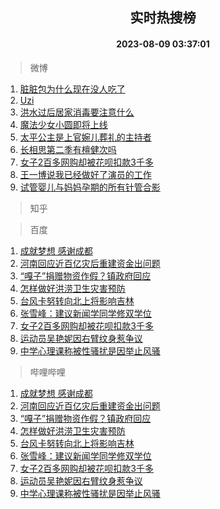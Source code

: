 <div align="center"><h2>实时热搜榜</h2><h4>2023-08-09 03:37:01</h4></div>

> 微博  

1. [脏脏包为什么现在没人吃了](https://s.weibo.com/weibo?q=%23%E8%84%8F%E8%84%8F%E5%8C%85%E4%B8%BA%E4%BB%80%E4%B9%88%E7%8E%B0%E5%9C%A8%E6%B2%A1%E4%BA%BA%E5%90%83%E4%BA%86%23&t=31&band_rank=1&Refer=top)<br />
2. [Uzi](https://s.weibo.com/weibo?q=Uzi&t=31&band_rank=2&Refer=top)<br />
3. [洪水过后居家消毒要注意什么](https://s.weibo.com/weibo?q=%23%E6%B4%AA%E6%B0%B4%E8%BF%87%E5%90%8E%E5%B1%85%E5%AE%B6%E6%B6%88%E6%AF%92%E8%A6%81%E6%B3%A8%E6%84%8F%E4%BB%80%E4%B9%88%23&t=31&band_rank=3&Refer=top)<br />
4. [魔法少女小圆即将上线](https://s.weibo.com/weibo?q=%E9%AD%94%E6%B3%95%E5%B0%91%E5%A5%B3%E5%B0%8F%E5%9C%86%E5%8D%B3%E5%B0%86%E4%B8%8A%E7%BA%BF&t=31&band_rank=4&Refer=top)<br />
5. [太平公主是上官婉儿葬礼的主持者](https://s.weibo.com/weibo?q=%23%E5%A4%AA%E5%B9%B3%E5%85%AC%E4%B8%BB%E6%98%AF%E4%B8%8A%E5%AE%98%E5%A9%89%E5%84%BF%E8%91%AC%E7%A4%BC%E7%9A%84%E4%B8%BB%E6%8C%81%E8%80%85%23&t=31&band_rank=5&Refer=top)<br />
6. [长相思第二季有檀健次吗](https://s.weibo.com/weibo?q=%23%E9%95%BF%E7%9B%B8%E6%80%9D%E7%AC%AC%E4%BA%8C%E5%AD%A3%E6%9C%89%E6%AA%80%E5%81%A5%E6%AC%A1%E5%90%97%23&t=31&band_rank=6&Refer=top)<br />
7. [女子2百多网购却被花呗扣款3千多](https://s.weibo.com/weibo?q=%23%E5%A5%B3%E5%AD%902%E7%99%BE%E5%A4%9A%E7%BD%91%E8%B4%AD%E5%8D%B4%E8%A2%AB%E8%8A%B1%E5%91%97%E6%89%A3%E6%AC%BE3%E5%8D%83%E5%A4%9A%23&t=31&band_rank=7&Refer=top)<br />
8. [王一博说我已经做好了演员的工作](https://s.weibo.com/weibo?q=%23%E7%8E%8B%E4%B8%80%E5%8D%9A%E8%AF%B4%E6%88%91%E5%B7%B2%E7%BB%8F%E5%81%9A%E5%A5%BD%E4%BA%86%E6%BC%94%E5%91%98%E7%9A%84%E5%B7%A5%E4%BD%9C%23&t=31&band_rank=8&Refer=top)<br />
9. [试管婴儿与妈妈孕期的所有针管合影](https://s.weibo.com/weibo?q=%E8%AF%95%E7%AE%A1%E5%A9%B4%E5%84%BF%E4%B8%8E%E5%A6%88%E5%A6%88%E5%AD%95%E6%9C%9F%E7%9A%84%E6%89%80%E6%9C%89%E9%92%88%E7%AE%A1%E5%90%88%E5%BD%B1&t=31&band_rank=9&Refer=top)<br />

> 知乎  


> 百度  

1. [成就梦想 感谢成都](https://www.baidu.com/s?wd=%E6%88%90%E5%B0%B1%E6%A2%A6%E6%83%B3+%E6%84%9F%E8%B0%A2%E6%88%90%E9%83%BD&sa=fyb_news&rsv_dl=fyb_news)<br />
2. [河南回应近百亿灾后重建资金出问题](https://www.baidu.com/s?wd=%E6%B2%B3%E5%8D%97%E5%9B%9E%E5%BA%94%E8%BF%91%E7%99%BE%E4%BA%BF%E7%81%BE%E5%90%8E%E9%87%8D%E5%BB%BA%E8%B5%84%E9%87%91%E5%87%BA%E9%97%AE%E9%A2%98&sa=fyb_news&rsv_dl=fyb_news)<br />
3. [“嘎子”捐赠物资作假？镇政府回应](https://www.baidu.com/s?wd=%E2%80%9C%E5%98%8E%E5%AD%90%E2%80%9D%E6%8D%90%E8%B5%A0%E7%89%A9%E8%B5%84%E4%BD%9C%E5%81%87%EF%BC%9F%E9%95%87%E6%94%BF%E5%BA%9C%E5%9B%9E%E5%BA%94&sa=fyb_news&rsv_dl=fyb_news)<br />
4. [怎样做好洪涝卫生灾害预防](https://www.baidu.com/s?wd=%E6%80%8E%E6%A0%B7%E5%81%9A%E5%A5%BD%E6%B4%AA%E6%B6%9D%E5%8D%AB%E7%94%9F%E7%81%BE%E5%AE%B3%E9%A2%84%E9%98%B2&sa=fyb_news&rsv_dl=fyb_news)<br />
5. [台风卡努转向北上将影响吉林](https://www.baidu.com/s?wd=%E5%8F%B0%E9%A3%8E%E5%8D%A1%E5%8A%AA%E8%BD%AC%E5%90%91%E5%8C%97%E4%B8%8A%E5%B0%86%E5%BD%B1%E5%93%8D%E5%90%89%E6%9E%97&sa=fyb_news&rsv_dl=fyb_news)<br />
6. [张雪峰：建议新闻学同学修双学位](https://www.baidu.com/s?wd=%E5%BC%A0%E9%9B%AA%E5%B3%B0%EF%BC%9A%E5%BB%BA%E8%AE%AE%E6%96%B0%E9%97%BB%E5%AD%A6%E5%90%8C%E5%AD%A6%E4%BF%AE%E5%8F%8C%E5%AD%A6%E4%BD%8D&sa=fyb_news&rsv_dl=fyb_news)<br />
7. [女子2百多网购却被花呗扣款3千多](https://www.baidu.com/s?wd=%E5%A5%B3%E5%AD%902%E7%99%BE%E5%A4%9A%E7%BD%91%E8%B4%AD%E5%8D%B4%E8%A2%AB%E8%8A%B1%E5%91%97%E6%89%A3%E6%AC%BE3%E5%8D%83%E5%A4%9A&sa=fyb_news&rsv_dl=fyb_news)<br />
8. [运动员吴艳妮因右臂纹身惹争议](https://www.baidu.com/s?wd=%E8%BF%90%E5%8A%A8%E5%91%98%E5%90%B4%E8%89%B3%E5%A6%AE%E5%9B%A0%E5%8F%B3%E8%87%82%E7%BA%B9%E8%BA%AB%E6%83%B9%E4%BA%89%E8%AE%AE&sa=fyb_news&rsv_dl=fyb_news)<br />
9. [中学心理课称被性骚扰是因举止风骚](https://www.baidu.com/s?wd=%E4%B8%AD%E5%AD%A6%E5%BF%83%E7%90%86%E8%AF%BE%E7%A7%B0%E8%A2%AB%E6%80%A7%E9%AA%9A%E6%89%B0%E6%98%AF%E5%9B%A0%E4%B8%BE%E6%AD%A2%E9%A3%8E%E9%AA%9A&sa=fyb_news&rsv_dl=fyb_news)<br />

> 哔哩哔哩  

1. [成就梦想 感谢成都](https://www.baidu.com/s?wd=%E6%88%90%E5%B0%B1%E6%A2%A6%E6%83%B3+%E6%84%9F%E8%B0%A2%E6%88%90%E9%83%BD&sa=fyb_news&rsv_dl=fyb_news)<br />
2. [河南回应近百亿灾后重建资金出问题](https://www.baidu.com/s?wd=%E6%B2%B3%E5%8D%97%E5%9B%9E%E5%BA%94%E8%BF%91%E7%99%BE%E4%BA%BF%E7%81%BE%E5%90%8E%E9%87%8D%E5%BB%BA%E8%B5%84%E9%87%91%E5%87%BA%E9%97%AE%E9%A2%98&sa=fyb_news&rsv_dl=fyb_news)<br />
3. [“嘎子”捐赠物资作假？镇政府回应](https://www.baidu.com/s?wd=%E2%80%9C%E5%98%8E%E5%AD%90%E2%80%9D%E6%8D%90%E8%B5%A0%E7%89%A9%E8%B5%84%E4%BD%9C%E5%81%87%EF%BC%9F%E9%95%87%E6%94%BF%E5%BA%9C%E5%9B%9E%E5%BA%94&sa=fyb_news&rsv_dl=fyb_news)<br />
4. [怎样做好洪涝卫生灾害预防](https://www.baidu.com/s?wd=%E6%80%8E%E6%A0%B7%E5%81%9A%E5%A5%BD%E6%B4%AA%E6%B6%9D%E5%8D%AB%E7%94%9F%E7%81%BE%E5%AE%B3%E9%A2%84%E9%98%B2&sa=fyb_news&rsv_dl=fyb_news)<br />
5. [台风卡努转向北上将影响吉林](https://www.baidu.com/s?wd=%E5%8F%B0%E9%A3%8E%E5%8D%A1%E5%8A%AA%E8%BD%AC%E5%90%91%E5%8C%97%E4%B8%8A%E5%B0%86%E5%BD%B1%E5%93%8D%E5%90%89%E6%9E%97&sa=fyb_news&rsv_dl=fyb_news)<br />
6. [张雪峰：建议新闻学同学修双学位](https://www.baidu.com/s?wd=%E5%BC%A0%E9%9B%AA%E5%B3%B0%EF%BC%9A%E5%BB%BA%E8%AE%AE%E6%96%B0%E9%97%BB%E5%AD%A6%E5%90%8C%E5%AD%A6%E4%BF%AE%E5%8F%8C%E5%AD%A6%E4%BD%8D&sa=fyb_news&rsv_dl=fyb_news)<br />
7. [女子2百多网购却被花呗扣款3千多](https://www.baidu.com/s?wd=%E5%A5%B3%E5%AD%902%E7%99%BE%E5%A4%9A%E7%BD%91%E8%B4%AD%E5%8D%B4%E8%A2%AB%E8%8A%B1%E5%91%97%E6%89%A3%E6%AC%BE3%E5%8D%83%E5%A4%9A&sa=fyb_news&rsv_dl=fyb_news)<br />
8. [运动员吴艳妮因右臂纹身惹争议](https://www.baidu.com/s?wd=%E8%BF%90%E5%8A%A8%E5%91%98%E5%90%B4%E8%89%B3%E5%A6%AE%E5%9B%A0%E5%8F%B3%E8%87%82%E7%BA%B9%E8%BA%AB%E6%83%B9%E4%BA%89%E8%AE%AE&sa=fyb_news&rsv_dl=fyb_news)<br />
9. [中学心理课称被性骚扰是因举止风骚](https://www.baidu.com/s?wd=%E4%B8%AD%E5%AD%A6%E5%BF%83%E7%90%86%E8%AF%BE%E7%A7%B0%E8%A2%AB%E6%80%A7%E9%AA%9A%E6%89%B0%E6%98%AF%E5%9B%A0%E4%B8%BE%E6%AD%A2%E9%A3%8E%E9%AA%9A&sa=fyb_news&rsv_dl=fyb_news)<br />
